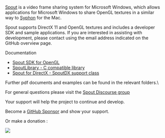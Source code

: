 [Spout](https://spout.zeal.co/) is a video frame sharing system for Microsoft Windows, which allows applications for Microsoft Windows to share OpenGL textures in a similar way to [Syphon](https://github.com/Syphon) for the Mac.

Spout supports DirectX 11 and OpenGL textures and includes a developer SDK and sample applications. If you are interested in assisting with development, please contact using the email address indicated on the GitHub overview page.

Documentation
- [Spout SDK for OpenGL](https://spoutgl-site.netlify.app/)
- [SpoutLibrary - C compatible library](https://spoutlibrary-site.netlify.app/)
- [Spout for DirectX - SpoutDX support class](https://spoutdx-site.netlify.app/)


Further pdf documents and examples can be found in the relevant folders.\

For general questions please visit the [Spout Discourse group](https://spout.discourse.group)

Your support will help the project to continue and develop.

Become a [GitHub Sponsor](https://github.com/sponsors/leadedge) and show your support.

Or make a donation :

[![](https://www.paypalobjects.com/en_AU/i/btn/btn_donate_SM.gif)](https://www.paypal.com/cgi-bin/webscr?cmd=_s-xclick&hosted_button_id=P4P4QJZBT87PJ)  








